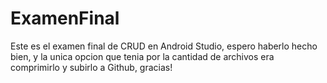 # ExamenFinal
Este es el examen final de CRUD en Android Studio, espero haberlo hecho bien, y la unica opcion que tenia por la cantidad de archivos era comprimirlo y subirlo a Github, gracias!
